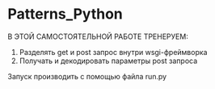 # Patterns_Python
В ЭТОЙ САМОСТОЯТЕЛЬНОЙ РАБОТЕ ТРЕНЕРУЕМ:
1. Разделять get и post запрос внутри wsgi-фреймворка
2. Получать и декодировать параметры post запроса

Запуск производить с помощью файла run.py

